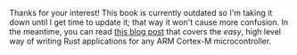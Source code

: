 Thanks for your interest! This book is currently outdated so I'm taking it down
until I get time to update it; that way it won't cause more confusion. In the
meantime, you can read [this blog post] that covers the *easy*, high level way
of writing Rust applications for any ARM Cortex-M microcontroller.

[this blog post]: http://blog.japaric.io/quickstart/

<!-- # Introduction -->

<!-- > **UPDATE (2016-11-15)** I'm currently re-purposing this book to be more like a -->
<!-- > reference about low level details of Rust programs for Cortex-M micros. Thus -->
<!-- > it's in a state of flux right now. If you are looking for a more beginner -->
<!-- > friendly text, check out the [Discovery] book. -->

<!-- [Discovery]: https://japaric.github.io/discovery -->

<!-- > **WARNING** This is a work in progress! It's incomplete and some -->
<!-- > chapters/sections are still in draft phase. -->

<!-- The goal of this book is to get you started in *microcontroller software -->
<!-- development*. We'll mainly cover *bare metal programming* (programming directly -->
<!-- *on* hardware, without OS abstractions/services) but I hope we'll tread into OS -->
<!-- development territory (e.g. schedulers) in the latter chapters. We'll use the -->
<!-- [Rust programming language] and ARM [Cortex-M] microcontrollers as a means to -->
<!-- that end. -->

<!-- [Cortex-M]: http://www.arm.com/products/processors/cortex-m/index.php?tab=Why+Cortex-M? -->
<!-- [Rust programming language]: https://www.rust-lang.org/ -->

<!-- > **TODO** What are microcontrollers? micros vs general purpose computers. What -->
<!-- > are the differences between programming a micro and programming a general -->
<!-- > purpose computer? etc. -- In other words, I'm going to assume you already know -->
<!-- > *why* you want to learn to program microcontrollers in the first place. :-) -->

<!-- (Hopefully) At the end of this book the reader will: -->

<!-- - Be able to program any (ARM Cortex-M) microcontroller that's supported by the -->
<!--   Rust compiler and is minimally/properly documented. -->

<!-- - Become familiar with the *peripherals* (functionality) commonly provided by -->
<!--   microcontrollers: analog/digital I/O, communication protocols, timers, etc. -->

<!-- - Be able to write drivers for these peripherals and be able to compose them -->
<!--   into applications. -->

<!-- - Know how to use existing (C) tooling to inspect, profile and debug the program -->
<!--   they wrote. -->

<!-- > **DISCLAIMER** I don't claim to be an authority on embedded software -->
<!-- > development and much less an authority on embedded software development *with -->
<!-- > Rust*. The abstractions, programming patterns and development methods I -->
<!-- > present here are probably *not* the best practices because we don't know yet -->
<!-- > what those look like in Rust! I hope this book will trigger more interest and -->
<!-- > discussion on this topic and *that* will hopefully lead to the development of -->
<!-- > best practices. -->

<!-- ## Contact -->

<!-- If you: -->

<!-- - Would like to report any issue with this text: a typo, wrong/unclear information or -->
<!--   missing/insufficient background information. -->

<!-- - Would like to see a chapter on some specific topic (but check [this list] first) -->

<!-- - Have any question about the topics covered here -->

<!-- - Would like to share an idea, suggestion or critic -->

<!-- - Just want to say hi, thanks or whatever is on your mind -->

<!-- [this list]: unwritten.html -->

<!-- Feel free to contact [me] via e-mail, the [issue tracker] or the #rust-embedded -->
<!-- channel on Mozilla's IRC network. -->

<!-- [issue tracker]: https://github.com/japaric/copper/issues -->
<!-- [me]: https://github.com/japaric -->

<!-- ## Source -->

<!-- The source of this document is available in [this repository]. Pull requests -->
<!-- fixing typos or improving the wording are welcome! -->

<!-- [this repository]: https://github.com/japaric/copper -->
